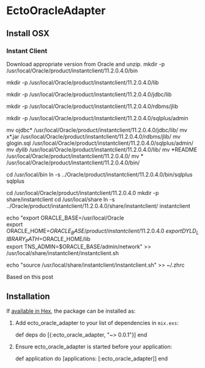 # EctoOracleAdapter


## Install OSX
### Instant Client


Download appropriate version from Oracle and unzip. 
 mkdir -p /usr/local/Oracle/product/instantclient/11.2.0.4.0/bin  

 mkdir -p /usr/local/Oracle/product/instantclient/11.2.0.4.0/lib  

 mkdir -p /usr/local/Oracle/product/instantclient/11.2.0.4.0/jdbc/lib  

 mkdir -p /usr/local/Oracle/product/instantclient/11.2.0.4.0/rdbms/jlib  

 mkdir -p /usr/local/Oracle/product/instantclient/11.2.0.4.0/sqlplus/admin  

 mv ojdbc* /usr/local/Oracle/product/instantclient/11.2.0.4.0/jdbc/lib/
 mv x*.jar /usr/local/Oracle/product/instantclient/11.2.0.4.0/rdbms/jlib/
 mv glogin.sql /usr/local/Oracle/product/instantclient/11.2.0.4.0/sqlplus/admin/
 mv *dylib* /usr/local/Oracle/product/instantclient/11.2.0.4.0/lib/ 
 mv *README /usr/local/Oracle/product/instantclient/11.2.0.4.0/
 mv * /usr/local/Oracle/product/instantclient/11.2.0.4.0/bin/

 cd /usr/local/bin
 ln -s ../Oracle/product/instantclient/11.2.0.4.0/bin/sqlplus sqlplus

 cd /usr/local/Oracle/product/instantclient/11.2.0.4.0
 mkdir -p share/instantclient
 cd /usr/local/share
 ln -s ../Oracle/product/instantclient/11.2.0.4.0/share/instantclient/ instantclient

 echo "export ORACLE_BASE=/usr/local/Oracle \
       export ORACLE_HOME=$ORACLE_BASE/product/instantclient/11.2.0.4.0 \
       export DYLD_LIBRARY_PATH=$ORACLE_HOME/lib \
       export TNS_ADMIN=$ORACLE_BASE/admin/network" >> /usr/local/share/instantclient/instantclient.sh 

echo "source /usr/local/share/instantclient/instantclient.sh" >> ~/.zhrc

Based on this post




## Installation

If [available in Hex](https://hex.pm/docs/publish), the package can be installed as:

  1. Add ecto_oracle_adapter to your list of dependencies in `mix.exs`:

        def deps do
          [{:ecto_oracle_adapter, "~> 0.0.1"}]
        end

  2. Ensure ecto_oracle_adapter is started before your application:

        def application do
          [applications: [:ecto_oracle_adapter]]
        end
